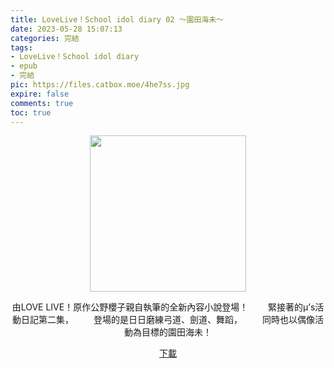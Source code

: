 ```yaml
---
title: LoveLive！School idol diary 02 ～園田海未～
date: 2023-05-28 15:07:13
categories: 完結
tags:
- LoveLive！School idol diary
- epub
- 完結
pic: https://files.catbox.moe/4he7ss.jpg
expire: false
comments: true
toc: true
---
```


<div style="text-align:center" class="kratos-post-content">

<img width="250px" src="https://files.catbox.moe/4he7ss.jpg">

<p>
由LOVE LIVE！原作公野櫻子親自執筆的全新內容小說登場！
　　緊接著的μ’s活動日記第二集，
　　登場的是日日磨練弓道、劍道、舞蹈，
　　同時也以偶像活動為目標的園田海未！
</p>

<p>
<a href="https://epubdatabase.azurewebsites.net/EBOOKS/EPUB/完結/LoveLive！School idol diary/LoveLive！School idol diary 02～園田海未～.epub?download=1">下載</a>
</p>

</div>